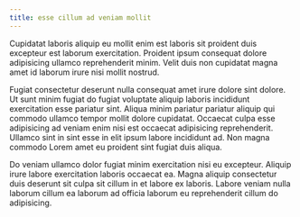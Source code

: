 ```yaml
---
title: esse cillum ad veniam mollit
---
```


Cupidatat laboris aliquip eu mollit enim est laboris sit proident duis excepteur est laborum exercitation. Proident ipsum consequat dolore adipisicing ullamco reprehenderit minim. Velit duis non cupidatat magna amet id laborum irure nisi mollit nostrud.

Fugiat consectetur deserunt nulla consequat amet irure dolore sint dolore. Ut sunt minim fugiat do fugiat voluptate aliquip laboris incididunt exercitation esse pariatur sint. Aliqua minim pariatur pariatur aliquip qui commodo ullamco tempor mollit dolore cupidatat. Occaecat culpa esse adipisicing ad veniam enim nisi est occaecat adipisicing reprehenderit. Ullamco sint in sint esse in elit ipsum labore incididunt ad. Non magna commodo Lorem amet eu proident sint fugiat duis aliqua.

Do veniam ullamco dolor fugiat minim exercitation nisi eu excepteur. Aliquip irure labore exercitation laboris occaecat ea. Magna aliquip consectetur duis deserunt sit culpa sit cillum in et labore ex laboris. Labore veniam nulla laborum cillum ea laborum ad officia laborum eu reprehenderit cillum do adipisicing.